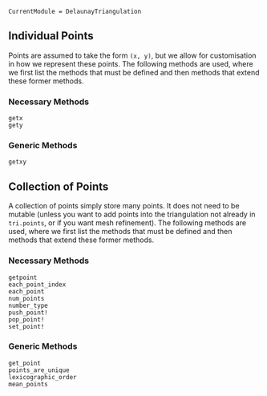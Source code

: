 ```@meta
CurrentModule = DelaunayTriangulation
```

## Individual Points 

Points are assumed to take the form `(x, y)`, but we allow for customisation in how we represent these points. The following methods are used, where we first list the methods that must be defined and then methods that extend these former methods. 

### Necessary Methods 

```@docs 
getx 
gety 
```

### Generic Methods 

```@docs 
getxy 
```

## Collection of Points 

A collection of points simply store many points. It does not need to be mutable (unless you want to add points into the triangulation not already in `tri.points`, or if you want mesh refinement). The following methods are used, where we first list the methods that must be defined and then methods that extend these former methods. 

### Necessary Methods 

```@docs 
getpoint 
each_point_index 
each_point
num_points 
number_type 
push_point!
pop_point!
set_point!
```

### Generic Methods 

```@docs 
get_point 
points_are_unique 
lexicographic_order
mean_points 
```